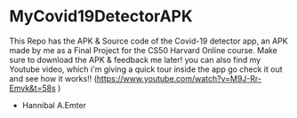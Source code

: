 # MyCovid19DetectorAPK
This Repo has the APK & Source code of the Covid-19 detector app, an APK made by me as a Final Project for the CS50 Harvard Online course.
Make sure to download the APK & feedback me later!
you can also find my Youtube video, which i'm giving a quick tour inside the app go check it out and see how it works!! 
(https://www.youtube.com/watch?v=M9J-Rr-Emvk&t=58s )
- Hannibal A.Emter
